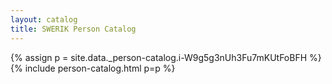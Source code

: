 ```yaml
---
layout: catalog
title: SWERIK Person Catalog
---
```

{% assign p = site.data._person-catalog.i-W9g5g3nUh3Fu7mKUtFoBFH %}
{% include person-catalog.html p=p %}

